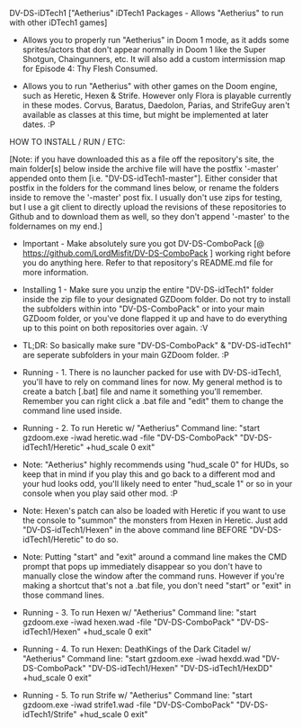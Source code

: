 DV-DS-iDTech1 ["Aetherius" iDTech1 Packages - Allows "Aetherius" to run with other iDTech1 games]

- Allows you to properly run "Aetherius" in Doom 1 mode, as it adds some sprites/actors that don't appear normally in Doom 1 like the Super Shotgun, Chaingunners, etc. It will also add a custom intermission map for Episode 4: Thy Flesh Consumed.

- Allows you to run "Aetherius" with other games on the Doom engine, such as Heretic, Hexen & Strife. However only Flora is playable currently in these modes. Corvus, Baratus, Daedolon, Parias, and StrifeGuy aren't available as classes at this time, but might be implemented at later dates. :P

HOW TO INSTALL / RUN / ETC:

  [Note: if you have downloaded this as a file off the repository's site, the main folder[s] below inside the archive file will have the postfix '-master' appended onto them [i.e. "DV-DS-idTech1-master"]. Either consider that postfix in the folders for the command lines below, or rename the folders inside to remove the '-master' post fix. I usually don't use zips for testing, but I use a git client to directly upload the revisions of these repositories to Github and to download them as well, so they don't append '-master' to the foldernames on my end.]

 - Important - Make absolutely sure you got DV-DS-ComboPack [@ https://github.com/LordMisfit/DV-DS-ComboPack ] working right before you do anything here. Refer to that repository's README.md file for more information.

 - Installing 1 - Make sure you unzip the entire "DV-DS-idTech1" folder inside the zip file to your designated GZDoom folder. Do not try to install the subfolders within into "DV-DS-ComboPack" or into your main GZDoom folder, or you've done flapped it up and have to do everything up to this point on both repositories over again. :V
 - TL;DR: So basically make sure "DV-DS-ComboPack" & "DV-DS-idTech1" are seperate subfolders in your main GZDoom folder. :P

 - Running - 1. There is no launcher packed for use with DV-DS-idTech1, you'll have to rely on command lines for now. My general method is to create a batch [.bat] file and name it something you'll remember. Remember you can right click a .bat file and "edit" them to change the command line used inside.

 - Running - 2. To run Heretic w/ "Aetherius" Command line: "start gzdoom.exe -iwad heretic.wad -file "DV-DS-ComboPack" "DV-DS-idTech1/Heretic" +hud_scale 0 exit" 
 - Note: "Aetherius" highly recommends using "hud_scale 0" for HUDs, so keep that in mind if you play this and go back to a different mod and your hud looks odd, you'll likely need to enter "hud_scale 1" or so in your console when you play said other mod. :P
 - Note: Hexen's patch can also be loaded with Heretic if you want to use the console to "summon" the monsters from Hexen in Heretic. Just add "DV-DS-idTech1/Hexen" in the above command line BEFORE "DV-DS-idTech1/Heretic" to do so.
 - Note: Putting "start" and "exit" around a command line makes the CMD prompt that pops up immediately disappear so you don't have to manually close the window after the command runs. However if you're making a shortcut that's not a .bat file, you don't need "start" or "exit" in those command lines.

 - Running - 3. To run Hexen w/ "Aetherius" Command line: "start gzdoom.exe -iwad hexen.wad -file "DV-DS-ComboPack" "DV-DS-idTech1/Hexen" +hud_scale 0 exit" 

 - Running - 4. To run Hexen: DeathKings of the Dark Citadel w/ "Aetherius" Command line: "start gzdoom.exe -iwad hexdd.wad "DV-DS-ComboPack" "DV-DS-idTech1/Hexen" "DV-DS-idTech1/HexDD" +hud_scale 0 exit" 

 - Running - 5. To run Strife w/ "Aetherius" Command line: "start gzdoom.exe -iwad strife1.wad -file "DV-DS-ComboPack" "DV-DS-idTech1/Strife" +hud_scale 0 exit" 
